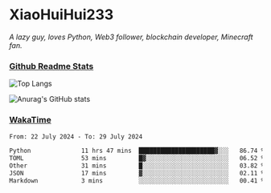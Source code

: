 # XiaoHuiHui233

*A lazy guy, loves Python, Web3 follower, blockchain developer, Minecraft fan.*

### [Github Readme Stats](https://github.com/anuraghazra/github-readme-stats)

![Top Langs](https://github-readme-stats.vercel.app/api/top-langs/?username=XiaoHuiHui233&layout=compact&theme=github_dark)

![Anurag's GitHub stats](https://github-readme-stats.vercel.app/api?username=XiaoHuiHui233&show_icons=true&theme=github_dark)

### [WakaTime](https://wakatime.com)

<!--START_SECTION:waka-->

```txt
From: 22 July 2024 - To: 29 July 2024

Python              11 hrs 47 mins  █████████████████████▓░░░   86.74 %
TOML                53 mins         █▓░░░░░░░░░░░░░░░░░░░░░░░   06.52 %
Other               31 mins         █░░░░░░░░░░░░░░░░░░░░░░░░   03.82 %
JSON                17 mins         ▓░░░░░░░░░░░░░░░░░░░░░░░░   02.11 %
Markdown            3 mins          ░░░░░░░░░░░░░░░░░░░░░░░░░   00.41 %
```

<!--END_SECTION:waka-->
